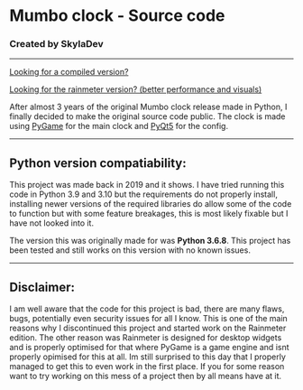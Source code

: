 # Mumbo clock - Source code

### Created by SkylaDev

---

[Looking for a compiled version?](https://github.com/SkylaDev/Mumbo-clock/releases "Mumbo clock compiled releases")

[Looking for the rainmeter version? (better performance and visuals)](https://github.com/SkylaDev/Mumbo-clock-rainmeter/releases/ "Mumbo clock rainmeter releases")

After almost 3 years of the original Mumbo clock release made in Python, I finally decided to make the original source code public. The clock is made using [PyGame](https://github.com/pygame/pygame "PyGame github repo") for the main clock and [PyQt5](https://pypi.org/project/PyQt5/ "PyQt5 PyPi project page") for the config.

---

## Python version compatiability:

This project was made back in 2019 and it shows. I have tried running this code in Python 3.9 and 3.10 but the requirements do not properly install, installing newer versions of the required libraries do allow some of the code to function but with some feature breakages, this is most likely fixable but I have not looked into it.

The version this was originally made for was **Python 3.6.8**. This project has been tested and still works on this version with no known issues.

---

## Disclaimer:

I am well aware that the code for this project is bad, there are many flaws, bugs, potentially even security issues for all I know. This is one of the main reasons why I discontinued this project and started work on the Rainmeter edition. The other reason was Rainmeter is designed for desktop widgets and is properly optimised for that where PyGame is a game engine and isnt properly opimised for this at all. Im still surprised to this day that I properly managed to get this to even work in the first place.
If you for some reason want to try working on this mess of a project then by all means have at it.
